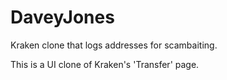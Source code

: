 # DaveyJones
Kraken clone that logs addresses for scambaiting.

This is a UI clone of Kraken's 'Transfer' page.
